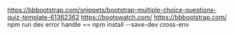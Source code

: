 https://bbbootstrap.com/snippets/bootstrap-multiple-choice-questions-quiz-template-61362362
https://bootswatch.com/
https://bbbootstrap.com/
npm run dev error handle  == npm install --save-dev cross-env
